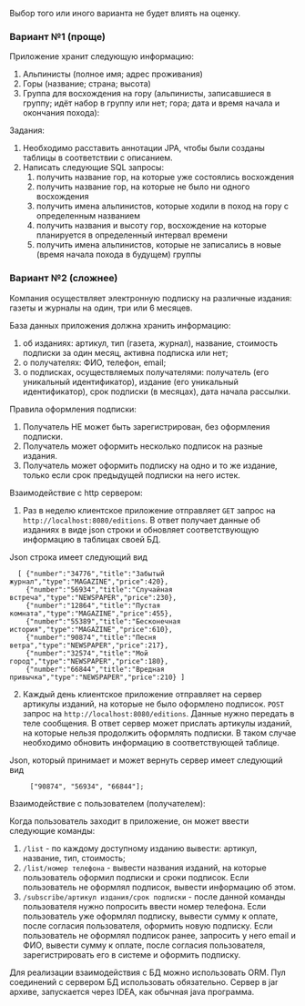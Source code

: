 Выбор того или иного варианта не будет влиять на оценку.

### Вариант №1 (проще)

Приложение хранит следующую информацию:

1. Альпинисты (полное имя; адрес проживания)
2. Горы (название; страна; высота)
3. Группа для восхождения на гору (альпинисты, записавшиеся в группу; идёт набор в группу или нет; гора; дата и время
   начала и окончания похода):

Задания:
1. Необходимо расставить аннотации JPA, чтобы были созданы таблицы в соответствии с описанием.
2. Написать следующие SQL запросы:
   1) получить название гор, на которые уже состоялись восхождения
   2) получить название гор, на которые не было ни одного восхождения 
   3) получить имена альпинистов, которые ходили в поход на гору с определенным названием
   4) получить названия и высоту гор, восхождение на которые планируется в определенный интервал времени
   5) получить имена альпинистов, которые не записались в новые (время начала похода в будущем) группы 


### Вариант №2 (сложнее)

Компания осуществляет электронную подписку на различные издания: газеты и журналы на один, три или 6 месяцев.

База данных приложения должна хранить информацию:

1. об изданиях: артикул, тип (газета, журнал), название, стоимость подписки за один месяц, активна подписка или нет;
2. о получателях: ФИО, телефон, email;
3. о подписках, осуществляемых получателями: получатель (его уникальный идентификатор), издание (его уникальный
   идентификатор), срок подписки (в месяцах), дата начала рассылки.

Правила оформления подписки:

1. Получатель НЕ может быть зарегистрирован, без оформления подписки.
2. Получатель может оформить несколько подписок на разные издания.
3. Получатель может оформить подписку на одно и то же издание, только если срок предыдущей подписки на него истек.

Взаимодействие с http сервером:

1. Раз в неделю клиентское приложение отправляет `GET` запрос на `http://localhost:8080/editions`. В ответ получает
   данные об изданиях в виде json строки и обновляет соответствующую информацию в таблицах своей БД.

Json строка имеет следующий вид

      [ {"number":"34776","title":"Забытый журнал","type":"MAGAZINE","price":420},
        {"number":"56934","title":"Случайная встреча","type":"NEWSPAPER","price":230},
        {"number":"12864","title":"Пустая комната","type":"MAGAZINE","price":455},
        {"number":"55389","title":"Бесконечная история","type":"MAGAZINE","price":610}, 
        {"number":"90874","title":"Песня ветра","type":"NEWSPAPER","price":217},
        {"number":"32574","title":"Мой город","type":"NEWSPAPER","price":180},
        {"number":"66844","title":"Вредная привычка","type":"NEWSPAPER","price":210} ]

2. Каждый день клиентское приложение отправляет на сервер артикулы изданий, на которые не было оформлено
   подписок. `POST` запрос на `http://localhost:8080/editions`. Данные нужно передать в теле сообщения. В ответ сервер
   может прислать артикулы изданий, на которые нельзя продолжить оформлять подписки. В таком случае необходимо обновить
   информацию в соответствующей таблице.

Json, который принимает и может вернуть сервер имеет следующий вид

         ["90874", "56934", "66844"];

Взаимодействие с пользователем (получателем):

Когда пользователь заходит в приложение, он может ввести следующие команды:

1. `/list` - по каждому доступному изданию вывести: артикул, название, тип, стоимость;
2. `/list/номер телефона` - вывести названия изданий, на которые пользователь оформил подписки и сроки подписок. Если
   пользователь не оформлял подписок, вывести информацию об этом.
3. `/subscribe/артикул издания/срок подписки` - после данной команды пользователя нужно попросить ввести номер телефона.
   Если пользователь уже оформлял подписку, вывести сумму к оплате, после согласия пользователя, оформить новую
   подписку.
   Если пользователь не оформлял подписок ранее, запросить у него email и ФИО, вывести сумму к оплате, после согласия
   пользователя, зарегистрировать его в системе и оформить подписку.

Для реализации взаимодействия с БД можно использовать ORM.
Пул соединений с сервером БД использовать обязательно.
Сервер в jar архиве, запускается через IDEA, как обычная java программа.

